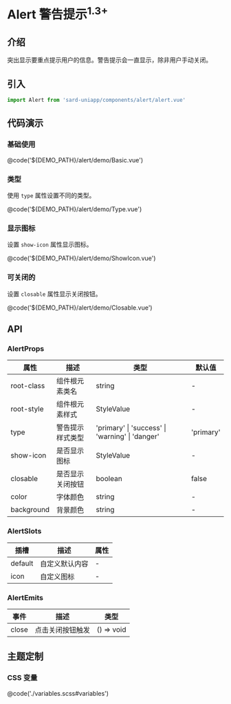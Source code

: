 # Alert 警告提示<sup>1.3+</sup>

## 介绍

突出显示要重点提示用户的信息。警告提示会一直显示，除非用户手动关闭。

## 引入

```ts
import Alert from 'sard-uniapp/components/alert/alert.vue'
```

## 代码演示

### 基础使用

@code('${DEMO_PATH}/alert/demo/Basic.vue')

### 类型

使用 `type` 属性设置不同的类型。

@code('${DEMO_PATH}/alert/demo/Type.vue')

### 显示图标

设置 `show-icon` 属性显示图标。

@code('${DEMO_PATH}/alert/demo/ShowIcon.vue')

### 可关闭的

设置 `closable` 属性显示关闭按钮。

@code('${DEMO_PATH}/alert/demo/Closable.vue')

## API

### AlertProps

| 属性       | 描述             | 类型                                            | 默认值    |
| ---------- | ---------------- | ----------------------------------------------- | --------- |
| root-class | 组件根元素类名   | string                                          | -         |
| root-style | 组件根元素样式   | StyleValue                                      | -         |
| type       | 警告提示样式类型 | 'primary' \| 'success' \| 'warning' \| 'danger' | 'primary' |
| show-icon  | 是否显示图标     | StyleValue                                      | -         |
| closable   | 是否显示关闭按钮 | boolean                                         | false     |
| color      | 字体颜色         | string                                          | -         |
| background | 背景颜色         | string                                          | -         |

### AlertSlots

| 插槽    | 描述           | 属性 |
| ------- | -------------- | ---- |
| default | 自定义默认内容 | -    |
| icon    | 自定义图标     | -    |

### AlertEmits

| 事件  | 描述             | 类型       |
| ----- | ---------------- | ---------- |
| close | 点击关闭按钮触发 | () => void |

## 主题定制

### CSS 变量

@code('./variables.scss#variables')
